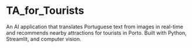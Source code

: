 # TA_for_Tourists
An AI application that translates Portuguese text from images in real-time and recommends nearby attractions for tourists in Porto. Built with Python, Streamlit, and computer vision.
